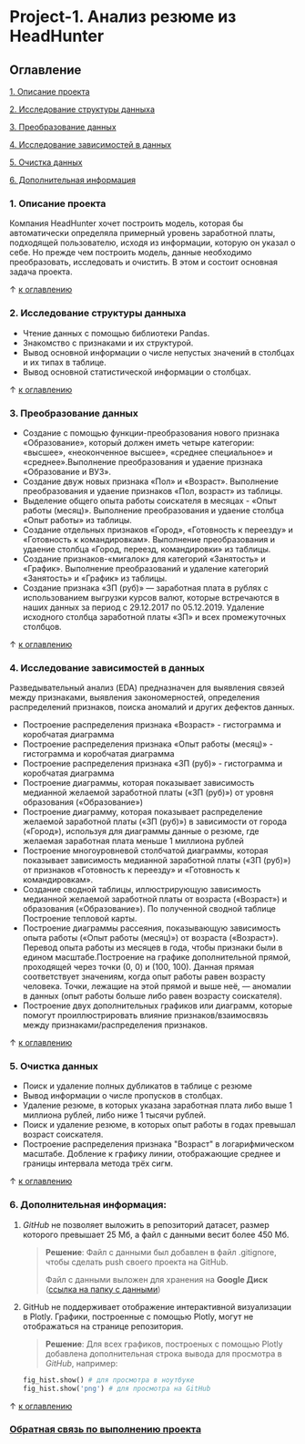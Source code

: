 # Project-1. Анализ резюме из HeadHunter

## Оглавление
[1. Описание проекта](#1-описание-проекта)  

[2. Исследование структуры данныха](#2-исследование-структуры-данныха)  

[3. Преобразование данных](#3-преобразование-данных)

[4. Исследование зависимостей в данных](#4-исследование-зависимостей-в-данных)  

[5. Очистка данных](#5-очистка-данных)  

[6. Дополнительная информация](#6-дополнительная-информация)    


### 1. Описание проекта
Компания HeadHunter хочет построить модель, которая бы автоматически определяла примерный уровень заработной платы, подходящей пользователю, исходя из информации, которую он указал о себе. Но прежде чем построить модель, данные необходимо преобразовать, исследовать и очистить. В этом и состоит основная задача проекта.

&uarr; [к оглавлению](#оглавление)


### 2. Исследование структуры данныха 
* Чтение данных с помощью библиотеки Pandas.
* Знакомство с признаками и их структурой.
* Вывод основной информации о числе непустых значений в столбцах и их типах в таблице.
* Вывод основной статистической информации о столбцах.

&uarr; [к оглавлению](#оглавление)


### 3. Преобразование данных
* Создание с помощью функции-преобразования нового признака «Образование», который должен иметь четыре категории: «высшее», «неоконченное высшее», «среднее специальное» и «среднее».Выполнение преобразования и удаение признака «Образование и ВУЗ».
* Создание двуж новых признака «Пол» и «Возраст». Выполнение преобразования и удаение признаков «Пол, возраст» из таблицы.
* Выделение общего опыта работы соискателя в месяцах - «Опыт работы (месяц)». Выполнение преобразования и удаение столбца «Опыт работы» из таблицы.
* Создание отдельных признаков «Город», «Готовность к переезду» и «Готовность к командировкам». Выполнение преобразования и удаение столбца «Город, переезд, командировки» из таблицы.
* Создание признаков-«мигалок» для категорий «Занятость» и «График». Выполнение преобразований и удаление категорий «Занятость» и «График» из таблицы.
* Создание признака «ЗП (руб)» — заработная плата в рублях с использованием выгрузки курсов валют, которые встречаются в наших данных за период с 29.12.2017 по 05.12.2019. Удаление исходного столбца заработной платы «ЗП» и всех промежуточных столбцов.

&uarr; [к оглавлению](#оглавление)


### 4. Исследование зависимостей в данных
Разведывательный анализ (EDA) предназначен для выявления связей между признаками, выявления закономерностей, определения распределений признаков, поиска аномалий и других дефектов данных.
* Построение распределения признака «Возраст» - гистограмма и коробчатая диаграмма
* Построение распределения признака «Опыт работы (месяц)» - гистограмма и коробчатая диаграмма
* Построение распределения признака «ЗП (руб)» - гистограмма и коробчатая диаграмма
* Построение диаграммы, которая показывает зависимость медианной желаемой заработной платы («ЗП (руб)») от уровня образования («Образование»)
* Построение диаграмму, которая показывает распределение желаемой заработной платы («ЗП (руб)») в зависимости от города («Город»), используя для диаграммы данные о резюме, где желаемая заработная плата меньше 1 миллиона рублей
* Построение многоуровневой столбчатой диаграммы, которая показывает зависимость медианной заработной платы («ЗП (руб)») от признаков «Готовность к переезду» и «Готовность к командировкам».
* Создание сводной таблицы, иллюстрирующую зависимость медианной желаемой заработной платы от возраста («Возраст») и образования («Образование»). По полученной сводной таблице Построение тепловой карты.
* Построение диаграммы рассеяния, показывающую зависимость опыта работы («Опыт работы (месяц)») от возраста («Возраст»). Перевод опыта работы из месяцев в года, чтобы признаки были в едином масштабе.Построение на графике дополнительной прямой, проходящей через точки (0, 0) и (100, 100). Данная прямая соответствует значениям, когда опыт работы равен возрасту человека. Точки, лежащие на этой прямой и выше неё, — аномалии в данных (опыт работы больше либо равен возрасту соискателя).
* Построение двух дополнительных графиков или диаграмм, которые помогут проиллюстрировать влияние признаков/взаимосвязь между признаками/распределения признаков.

&uarr; [к оглавлению](#оглавление)


### 5. Очистка данных
* Поиск и удаление полных дубликатов в таблице с резюме
* Вывод информации о числе пропусков в столбцах.
* Удаление резюме, в которых указана заработная плата либо выше 1 миллиона рублей, либо ниже 1 тысячи рублей.
* Поиск и удаление резюме, в которых опыт работы в годах превышал возраст соискателя.
* Построение распределения признака "Возраст" в логарифмическом масштабе. Добление к графику линии, отображающие среднее и границы интервала метода трёх сигм.

&uarr; [к оглавлению](#оглавление)


### 6. Дополнительная информация:
1. *GitHub* не позволяет выложить в репозиторий датасет, размер которого превышает 25 Мб, а файл с данными весит более 450 Мб. 
    >**Решение**: Файл с данными был добавлен в файл .gitignore, чтобы сделать push своего проекта на GitHub. 
    >
    >Файл с данными выложен для хранения на **Google Диск** ([ссылка на папку с данными](https://drive.google.com/drive/u/0/folders/1qbtrMpYVVc3nqkVCdro9hao3rZdZffjD))
2. GitHub не поддерживает отображение интерактивной визуализации в Plotly. Графики, построенные с помощью Plotly, могут не отображаться на странице репозитория.
    >**Решение**: Для всех графиков, построеных с помощью Plotly добавлена дополнительная строка вывода для просмотра в *GitHub*, например:
    ```python
    fig_hist.show() # для просмотра в ноутбуке
    fig_hist.show('png') # для просмотра на GitHub
    ```

&uarr; [к оглавлению](#оглавление)

### [Обратная связь по выполнению проекта](/SF_projects/Project-01_Анализ_резюме_из_HeadHunter/Обратная%20связь%20по%20проекту.pdf)